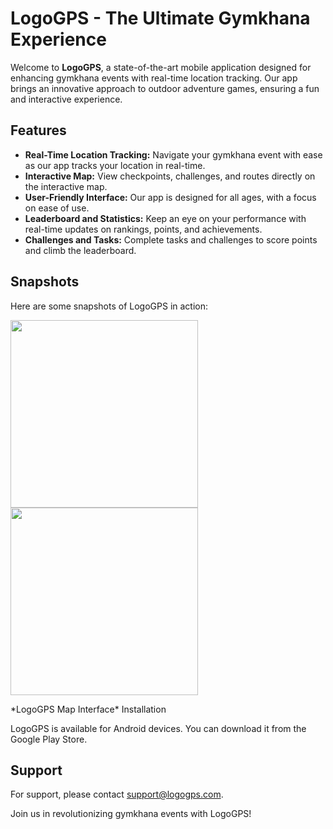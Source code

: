 # LogoGPS - The Ultimate Gymkhana Experience

Welcome to **LogoGPS**, a state-of-the-art mobile application designed for enhancing gymkhana events with real-time location tracking. Our app brings an innovative approach to outdoor adventure games, ensuring a fun and interactive experience.

## Features

- **Real-Time Location Tracking:** Navigate your gymkhana event with ease as our app tracks your location in real-time.
- **Interactive Map:** View checkpoints, challenges, and routes directly on the interactive map.
- **User-Friendly Interface:** Our app is designed for all ages, with a focus on ease of use.
- **Leaderboard and Statistics:** Keep an eye on your performance with real-time updates on rankings, points, and achievements.
- **Challenges and Tasks:** Complete tasks and challenges to score points and climb the leaderboard.

## Snapshots

Here are some snapshots of LogoGPS in action:

<p float="left">
  <img src="https://i.gyazo.com/82e9977c6d9dbf2ab73e331950b113b1.png" width="300" />
  <img src="https://i.gyazo.com/d7d3cd8b134be104a8c3a6651e5d0bea.png" width="300" /> 
</p>
<p>
  <span">*LogoGPS Map Interface*</span>
  <span style="margin-right: 220px;>*LogoGPS Main Menu*</span>
</p>

## Installation

LogoGPS is available for Android devices. You can download it from the Google Play Store.

## Support

For support, please contact [support@logogps.com](etsisi.upm.es).

Join us in revolutionizing gymkhana events with LogoGPS!
